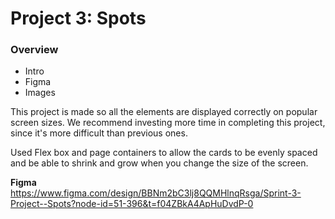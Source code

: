 # Project 3: Spots

### Overview  

* Intro  
* Figma  
* Images  
  
This project is made so all the elements are displayed correctly on popular screen sizes. We recommend investing more time in completing this project, since it's more difficult than previous ones.  

Used Flex box and page containers to allow the cards to be evenly spaced and be able to shrink and grow when you change the size of the screen.

**Figma**    
https://www.figma.com/design/BBNm2bC3lj8QQMHlnqRsga/Sprint-3-Project--Spots?node-id=51-396&t=f04ZBkA4ApHuDvdP-0




  

